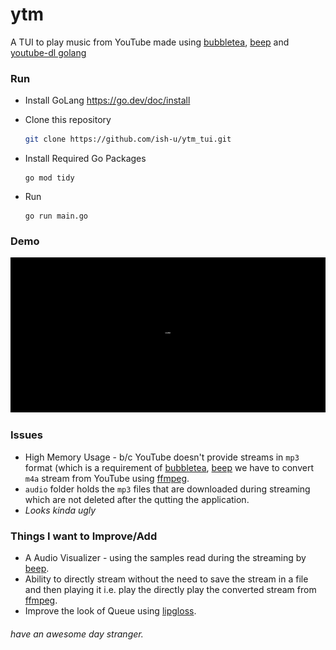 # ytm

A TUI to play music from YouTube made using [bubbletea](https://github.com/charmbracelet/bubbletea), [beep](https://github.com/faiface/beep) and [youtube-dl golang](https://github.com/kkdai/youtube)

### Run
- Install GoLang https://go.dev/doc/install

- Clone this repository
    ```bash
    git clone https://github.com/ish-u/ytm_tui.git
    ```

- Install Required Go Packages
    ```
    go mod tidy 
    ```

- Run
    ```
    go run main.go
    ```

### Demo

![](ytm.gif)

### Issues
- High Memory Usage - b/c YouTube doesn't provide streams in `mp3` format (which is a requirement of [bubbletea](https://github.com/charmbracelet/bubbletea), [beep](https://github.com/faiface/beep) we have to convert `m4a` stream from YouTube using [ffmpeg](https://github.com/modfy/go-fluent-ffmpeg). 
- `audio` folder holds the `mp3` files that are downloaded during streaming which are not deleted after the qutting the application.
- _Looks kinda ugly_

### Things I want to Improve/Add
- A Audio Visualizer - using the samples read during the streaming by [beep](https://github.com/faiface/beep).
- Ability to directly stream without the need to save the stream in a file and then playing it i.e. play the directly play the converted stream from [ffmpeg](https://github.com/modfy/go-fluent-ffmpeg).
- Improve the look of Queue using [lipgloss](https://github.com/charmbracelet/lipgloss).   


###### _have an awesome day stranger_.